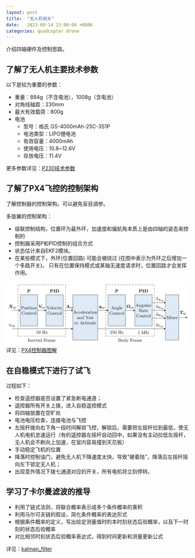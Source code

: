 ```yaml
---
layout: post
title:  "无人机相关"
date:   2023-09-14 13:00:00 +0800
categories: quadcopter drone
---
```


介绍四轴硬件及控制思路。

## 了解了无人机主要技术参数

以下是较为重要的参数：

- 重量：894g（不含电池），1008g（含电池）
- 对角线轴距：230mm
- 最大有效载荷：800g
- 电池
    - 型号：格氏 GS-4000mAh-25C-3S1P
    - 电池类型：LIPO锂电池
    - 有效容量：4000mAh
    - 使用电压：10.8~12.6V
    - 存放电压：11.4V

更多参数详见：[P230技术参数](https://docs.amovlab.com/prometheuswiki/#/src/P230%E4%BD%BF%E7%94%A8%E6%89%8B%E5%86%8C/%E6%8A%80%E6%9C%AF%E5%8F%82%E6%95%B0)

## 了解了PX4飞控的控制架构

了解控制器的控制架构，可以避免盲目调参。

多旋翼的控制架构：
- 级联控制结构，位置环为最外环，加速度和偏航角本质上是由四轴的姿态来控制的
- 控制器采用P和PID控制的组合方式
- 状态估计来自EKF2模块。
- 在某些模式下，外环(位置回路) 可能会被绕过 (在图中表示为外环之后增加一个多路开关)。 只有在位置保持模式或某轴无速度请求时，位置回路才会发挥作用。


![control loop](/assets/2023-09-14-无人机/image.png)
详见：[PX4控制器图解](https://docs.px4.io/main/zh/flight_stack/controller_diagrams.html)

## 在自稳模式下进行了试飞
过程如下：
- 检查遥控器是否设置了紧急断电通道；
- 遥控器所有开关上拨，进入自稳遥控模式
- 将四轴放置在空旷处
- 电池电压检查，连接电池与飞控
- 左摇杆拨向右下角一段时间解锁飞控，解锁后，需要把左摇杆拉到最低，使无人机电机怠速运行（有的遥控器左摇杆自动回中，如果没有主动拉低左摇杆，无人机会不断向上加速，在室内容易撞到天花板）
- 手动稳定飞机的位置
- 降落时控制油门，避免无人机下降速度太快，导致“硬着陆”，降落后左摇杆摇向左下锁定无人机；
- 出现意外情况下拨七通道对应的开关，所有电机将立刻停转。

## 学习了卡尔曼滤波的推导

- 利用了链式法则，将联合概率表示成多个条件概率的乘积
- 利用马尔可夫链的假设，简化条件概率的表达形式
- 根据条件概率的定义，写出给定测量值时的本时刻状态后验概率，以及下一时刻的状态后验概率
- 对比相邻时刻状态后验概率表达式，得到时间更新和测量更新公式

详见：[kalman_filter](https://lall.stanford.edu/engr207b/lectures/kalman_filter_2011_02_22_01.pdf)